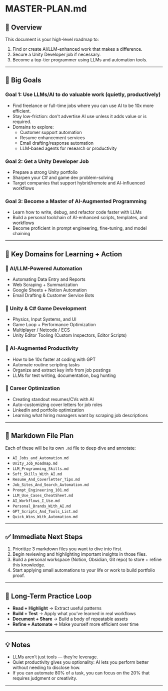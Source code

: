 # MASTER-PLAN.md

## 📌 Overview

This document is your high-level roadmap to:
1. Find or create AI/LLM-enhanced work that makes a difference.
2. Secure a Unity Developer job if necessary.
3. Become a top-tier programmer using LLMs and automation tools.

---

## 🎯 Big Goals

### Goal 1: Use LLMs/AI to do valuable work (quietly, productively)
- Find freelance or full-time jobs where you can use AI to be 10x more efficient.
- Stay low-friction: don't advertise AI use unless it adds value or is required.
- Domains to explore:
  - Customer support automation
  - Resume enhancement services
  - Email drafting/response automation
  - LLM-based agents for research or productivity

### Goal 2: Get a Unity Developer Job
- Prepare a strong Unity portfolio
- Sharpen your C# and game dev problem-solving
- Target companies that support hybrid/remote and AI-influenced workflows

### Goal 3: Become a Master of AI-Augmented Programming
- Learn how to write, debug, and refactor code faster with LLMs
- Build a personal toolchain of AI-enhanced scripts, templates, and workflows
- Become proficient in prompt engineering, fine-tuning, and model chaining

---

## 🚀 Key Domains for Learning + Action

### 🔹 AI/LLM-Powered Automation
- Automating Data Entry and Reports
- Web Scraping + Summarization
- Google Sheets + Notion Automation
- Email Drafting & Customer Service Bots

### 🔹 Unity & C# Game Development
- Physics, Input Systems, and UI
- Game Loop + Performance Optimization
- Multiplayer / Netcode / ECS
- Unity Editor Tooling (Custom Inspectors, Editor Scripts)

### 🔹 AI-Augmented Productivity
- How to be 10x faster at coding with GPT
- Automate routine scripting tasks
- Organize and extract key info from job postings
- LLMs for test writing, documentation, bug hunting

### 🔹 Career Optimization
- Creating standout resumes/CVs with AI
- Auto-customizing cover letters for job roles
- LinkedIn and portfolio optimization
- Learning what hiring managers want by scraping job descriptions

---

## 📂 Markdown File Plan

Each of these will be its own `.md` file to deep dive and annotate:

- `AI_Jobs_and_Automation.md`
- `Unity_Job_Roadmap.md`
- `LLM_Programming_Skills.md`
- `Soft_Skills_With_AI.md`
- `Resume_And_Coverletter_Tips.md`
- `Job_Sites_And_Search_Automation.md`
- `Prompt_Engineering_101.md`
- `LLM_Use_Cases_CheatSheet.md`
- `AI_Workflows_I_Use.md`
- `Personal_Brands_With_AI.md`
- `GPT_Scripts_And_Tools_List.md`
- `Quick_Wins_With_Automation.md`

---

## ✅ Immediate Next Steps

1. Prioritize 3 markdown files you want to dive into first.
2. Begin reviewing and highlighting important insights in those files.
3. Build a personal workspace (Notion, Obsidian, Git repo) to store + refine this knowledge.
4. Start applying small automations to your life or work to build portfolio proof.

---

## 🧠 Long-Term Practice Loop

- **Read + Highlight** → Extract useful patterns
- **Build + Test** → Apply what you’ve learned in real workflows
- **Document + Share** → Build a body of repeatable assets
- **Refine + Automate** → Make yourself more efficient over time

---

## 💡 Notes
- LLMs aren’t just tools — they’re leverage.
- Quiet productivity gives you optionality: AI lets you perform better without needing to disclose how.
- If you can automate 80% of a task, you can focus on the 20% that requires judgment or creativity.

---

